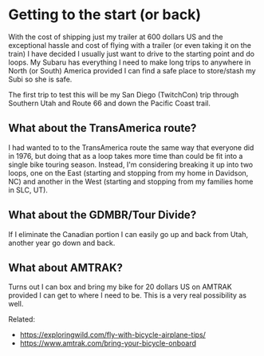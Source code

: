 # Getting to the start (or back)

With the cost of shipping just my trailer at 600 dollars US and the exceptional hassle and cost of flying with a trailer (or even taking it on the train) I have decided I usually just want to drive to the starting point and do loops. My Subaru has everything I need to make long trips to anywhere in North (or South) America provided I can find a safe place to store/stash my Subi so she is safe.

The first trip to test this will be my San Diego (TwitchCon) trip through Southern Utah and Route 66 and down the Pacific Coast trail.

## What about the TransAmerica route?

I had wanted to to the TransAmerica route the same way that everyone did in 1976, but doing that as a loop takes more time than could be fit into a single bike touring season. Instead, I'm considering breaking it up into two loops, one on the East (starting and stopping from my home in Davidson, NC) and another in the West (starting and stopping from my families home in SLC, UT).

## What about the GDMBR/Tour Divide?

If I eliminate the Canadian portion I can easily go up and back from Utah, another year go down and back.

## What about AMTRAK?

Turns out I can box and bring my bike for 20 dollars US on AMTRAK provided I can get to where I need to be. This is a very real possibility as well.

Related:

* https://exploringwild.com/fly-with-bicycle-airplane-tips/
* https://www.amtrak.com/bring-your-bicycle-onboard
